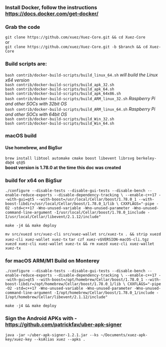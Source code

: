 ### Install Docker, follow the instructions https://docs.docker.com/get-docker/

### Grab the code
`git clone https://github.com/xuez/Xuez-Core.git && cd Xuez-Core`<br>
or<br>
`git clone https://github.com/xuez/Xuez-Core.git -b $branch && cd Xuez-Core`

### Build scripts are:
`bash contrib/docker-build-scripts/build_linux_64.sh` <i>will build the Linux x64 version</i><br>
`bash contrib/docker-build-scripts/build_apk_32.sh`<br>
`bash contrib/docker-build-scripts/build_apk_64.sh`<br>
`bash contrib/docker-build-scripts/build_apk_64x86.sh`<br>
`bash contrib/docker-build-scripts/build_ARM_linux_32.sh` <i>Raspberry Pi and other SOCs with 32bit OS</i><br>
`bash contrib/docker-build-scripts/build_ARM_linux_64.sh` <i>Raspberry Pi and other SOCs with 64bit OS</i><br>
`bash contrib/docker-build-scripts/build_Win_32.sh`<br>
`bash contrib/docker-build-scripts/build_Win_64.sh`<br>

### macOS build
#### Use homebrew, and BigSur
`brew install libtool automake cmake boost libevent librsvg berkeley-db@4 qt@5`<br>
**boost version is 1.78.0 at the time this doc was created**

### build for x64 on BigSur
`./configure --disable-tests --disable-gui-tests --disable-bench --enable-reduce-exports --disable-dependency-tracking \
--enable-c++17 --with-gui=qt5 --with-boost=/usr/local/Cellar/boost/1.78.0_1 --with-boost-libdir=/usr/local/Cellar/boost/1.78.0_1/lib \
CXXFLAGS="-pipe -O2 -std=c++17 -Wno-unused-variable -Wno-unused-parameter -Wno-unused-command-line-argument -I/usr/local/Cellar/boost/1.78.0_1include -I/usr/local/Cellar/libevent/2.1.12/include"`

`make -j4 && make deploy`

`mv src/xuezd src/xuez-cli src/xuez-wallet src/xuez-tx . && strip xuezd xuez-cli xuez-wallet xuez-tx`
`tar czf xuez-v$VERSION-macOS-cli.tgz xuezd xuez-cli xuez-wallet xuez-tx && rm xuezd xuez-cli xuez-wallet xuez-tx`

### for macOS ARM/M1 Build on Monterey

`./configure --disable-tests --disable-gui-tests --disable-bench --enable-reduce-exports --disable-dependency-tracking \
--enable-c++17 --with-gui=qt5 --with-boost=/opt/homebrew/Cellar/boost/1.78.0_1 --with-boost-libdir=/opt/homebrew/Cellar/boost/1.78.0_1/lib \
CXXFLAGS="-pipe -O2 -std=c++17 -Wno-unused-variable -Wno-unused-parameter -Wno-unused-command-line-argument -I/opt/homebrew/Cellar/boost/1.78.0_1/include -I/opt/homebrew/Cellar/libevent/2.1.12/include"`

`make -j4 && make deploy`

### Sign the Android APKs with - https://github.com/patrickfav/uber-apk-signer
`java -jar ~/uber-apk-signer-1.2.1.jar --ks ~/Documents/xuez-apk-key/xuez-key --ksAlias xuez --apks .`
